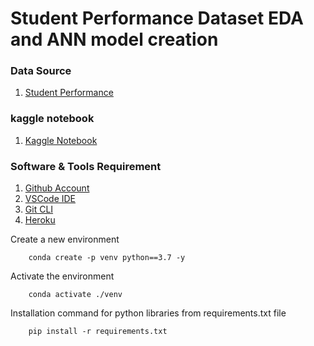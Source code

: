 # Student Performance Dataset EDA and ANN model creation

### Data Source 
1. [Student Performance](https://www.kaggle.com/datasets/whenamancodes/student-performance)

### kaggle notebook
1. [Kaggle Notebook](https://www.kaggle.com/code/biswajit01/student-performance-prediction/notebook)

### Software & Tools Requirement

1. [Github Account](https://github.com)
2. [VSCode IDE](https://code.visualstudio.com)
3. [Git CLI](https://git-scm.com/downloads)
4. [Heroku](https://www.heroku.com)

Create a new environment

```  
    conda create -p venv python==3.7 -y
```
Activate the environment

``` 
    conda activate ./venv
```
Installation command for python libraries from requirements.txt file

```
    pip install -r requirements.txt
```

